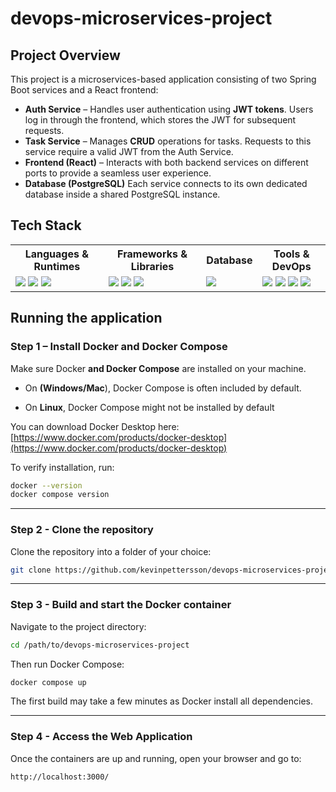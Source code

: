 # devops-microservices-project

## Project Overview
This project is a microservices-based application consisting of two Spring Boot services and a React frontend:

- **Auth Service** – Handles user authentication using **JWT tokens**. Users log in through the frontend, which stores the JWT for subsequent requests.
- **Task Service** – Manages **CRUD** operations for tasks. Requests to this service require a valid JWT from the Auth Service.
- **Frontend (React)** – Interacts with both backend services on different ports to provide a seamless user experience.
- **Database (PostgreSQL)** Each service connects to its own dedicated database inside a shared PostgreSQL instance.

## Tech Stack

<table>
    <tr>
        <th>Languages & Runtimes</th>
        <th>Frameworks & Libraries</th>
        <th>Database</th>
        <th>Tools & DevOps</th>
    </tr>
    <tr>
        <td valign="top">
            <img src="https://img.shields.io/badge/java-%23ED8B00.svg?style=for-the-badge&logo=openjdk&logoColor=white">
            <img src="https://img.shields.io/badge/javascript-%23323330.svg?style=for-the-badge&logo=javascript&logoColor=%23F7DF1E">
            <img src="https://img.shields.io/badge/node.js-6DA55F?style=for-the-badge&logo=node.js&logoColor=white">
        </td>
        <td valign="top">
            <img src="https://img.shields.io/badge/react-%2320232a.svg?style=for-the-badge&logo=react&logoColor=%2361DAFB">
            <img src="https://img.shields.io/badge/spring-%236DB33F.svg?style=for-the-badge&logo=spring&logoColor=white">
            <img src="https://img.shields.io/badge/chakra-%234ED1C5.svg?style=for-the-badge&logo=chakraui&logoColor=white">
        </td>
        <td valign="top">
            <img src="https://img.shields.io/badge/postgres-%23316192.svg?style=for-the-badge&logo=postgresql&logoColor=white">
        </td>
        <td valign="top">
            <img src="https://img.shields.io/badge/docker-%230db7ed.svg?style=for-the-badge&logo=docker&logoColor=white">
            <img src="https://img.shields.io/badge/kubernetes-%23326ce5.svg?style=for-the-badge&logo=kubernetes&logoColor=white">
            <img src="https://img.shields.io/badge/github%20actions-%232671E5.svg?style=for-the-badge&logo=githubactions&logoColor=white">
            <img src="https://img.shields.io/badge/apachemaven-C71A36.svg?style=for-the-badge&logo=apachemaven&logoColor=white">
        </td>
    </tr>
</table>

## Running the application
### Step 1 – Install Docker and Docker Compose
Make sure Docker **and Docker Compose** are installed on your machine.

- On **(Windows/Mac**), Docker Compose is often included by default.

- On **Linux**, Docker Compose might not be installed by default

You can download Docker Desktop here: [https://www.docker.com/products/docker-desktop](https://www.docker.com/products/docker-desktop)

To verify installation, run:
```bash
docker --version
docker compose version
```

---

### Step 2 - Clone the repository
Clone the repository into a folder of your choice:
```bash
git clone https://github.com/kevinpettersson/devops-microservices-project.git
```

---

### Step 3 - Build and start the Docker container
Navigate to the project directory:
```bash
cd /path/to/devops-microservices-project
```
Then run Docker Compose:
```bash
docker compose up
```
The first build may take a few minutes as Docker install all dependencies.

---

### Step 4 - Access the Web Application
Once the containers are up and running, open your browser and go to:
```arduino
http://localhost:3000/
```


          
